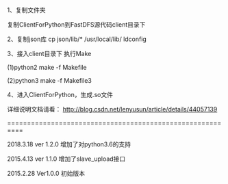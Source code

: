 1、复制文件夹

复制ClientForPython到FastDFS源代码client目录下


2、复制json库
cp json/lib/* /usr/local/lib/
ldconfig


3、接入client目录下 执行Make

(1)python2
make  -f  Makefile

(2)python3
make -f Makefile3

4、进入ClientForPython，生成.so文件

详细说明文档请看：
http://blog.csdn.net/lenyusun/article/details/44057139

==========================================================

2018.3.18 ver 1.2.0
增加了对python3.6的支持

2015.4.13 ver 1.1.0
增加了slave_upload接口


2015.2.28 Ver1.0.0 
初始版本
